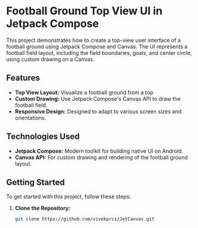 # Football Ground Top View UI in Jetpack Compose

This project demonstrates how to create a top-view user interface of a football ground using Jetpack Compose and Canvas.
The UI represents a football field layout, including the field boundaries, goals, and center circle, using custom drawing on a Canvas.

## Features

- **Top View Layout:** Visualize a football ground from a top
- **Custom Drawing:** Use Jetpack Compose's Canvas API to draw the football field.
- **Responsive Design:** Designed to adapt to various screen sizes and orientations.

## Technologies Used

- **Jetpack Compose:** Modern toolkit for building native UI on Android.
- **Canvas API:** For custom drawing and rendering of the football ground layout.

## Getting Started

To get started with this project, follow these steps:

1. **Clone the Repository:**

   ```bash
   git clone https://github.com/vivekprcs/JetCanvas.git
